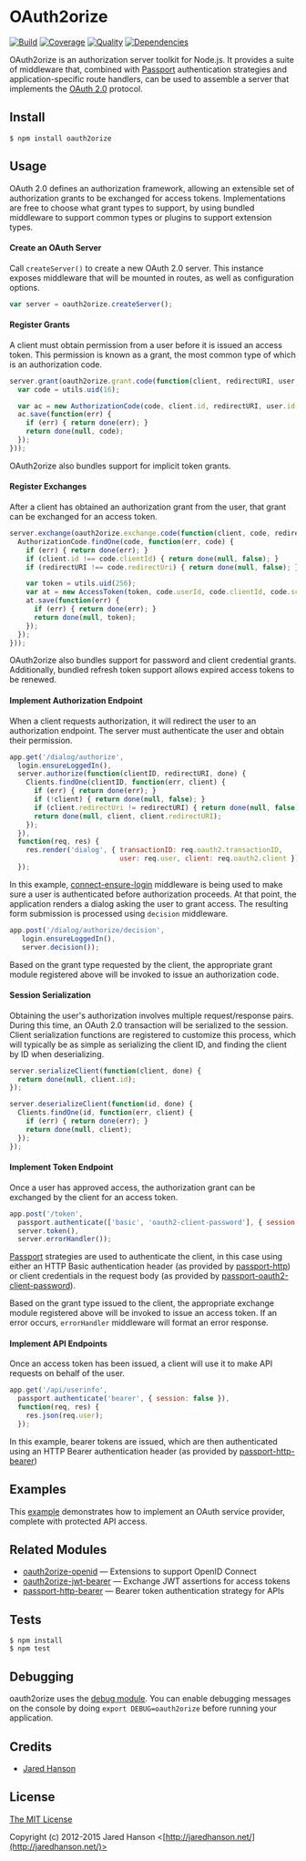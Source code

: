 # OAuth2orize

[![Build](https://img.shields.io/travis/jaredhanson/oauth2orize.svg)](https://travis-ci.org/jaredhanson/oauth2orize)
[![Coverage](https://img.shields.io/coveralls/jaredhanson/oauth2orize.svg)](https://coveralls.io/r/jaredhanson/oauth2orize)
[![Quality](https://img.shields.io/codeclimate/github/jaredhanson/oauth2orize.svg?label=quality)](https://codeclimate.com/github/jaredhanson/oauth2orize)
[![Dependencies](https://img.shields.io/david/jaredhanson/oauth2orize.svg)](https://david-dm.org/jaredhanson/oauth2orize)

OAuth2orize is an authorization server toolkit for Node.js.  It provides a suite
of middleware that, combined with [Passport](http://passportjs.org/)
authentication strategies and application-specific route handlers, can be used
to assemble a server that implements the [OAuth 2.0](http://tools.ietf.org/html/rfc6749)
protocol.

## Install

    $ npm install oauth2orize

## Usage

OAuth 2.0 defines an authorization framework, allowing an extensible set of
authorization grants to be exchanged for access tokens.  Implementations are
free to choose what grant types to support, by using bundled middleware to
support common types or plugins to support extension types.

#### Create an OAuth Server

Call `createServer()` to create a new OAuth 2.0 server.  This instance exposes
middleware that will be mounted in routes, as well as configuration options.

```javascript
var server = oauth2orize.createServer();
```

#### Register Grants

A client must obtain permission from a user before it is issued an access token.
This permission is known as a grant, the most common type of which is an
authorization code.
```javascript
server.grant(oauth2orize.grant.code(function(client, redirectURI, user, ares, done) {
  var code = utils.uid(16);

  var ac = new AuthorizationCode(code, client.id, redirectURI, user.id, ares.scope);
  ac.save(function(err) {
    if (err) { return done(err); }
    return done(null, code);
  });
}));
```

OAuth2orize also bundles support for implicit token grants.

#### Register Exchanges

After a client has obtained an authorization grant from the user, that grant can
be exchanged for an access token.

```javascript
server.exchange(oauth2orize.exchange.code(function(client, code, redirectURI, done) {
  AuthorizationCode.findOne(code, function(err, code) {
    if (err) { return done(err); }
    if (client.id !== code.clientId) { return done(null, false); }
    if (redirectURI !== code.redirectUri) { return done(null, false); }

    var token = utils.uid(256);
    var at = new AccessToken(token, code.userId, code.clientId, code.scope);
    at.save(function(err) {
      if (err) { return done(err); }
      return done(null, token);
    });
  });
}));
```

OAuth2orize also bundles support for password and client credential grants.
Additionally, bundled refresh token support allows expired access tokens to be
renewed.

#### Implement Authorization Endpoint

When a client requests authorization, it will redirect the user to an
authorization endpoint.  The server must authenticate the user and obtain
their permission.

```javascript
app.get('/dialog/authorize',
  login.ensureLoggedIn(),
  server.authorize(function(clientID, redirectURI, done) {
    Clients.findOne(clientID, function(err, client) {
      if (err) { return done(err); }
      if (!client) { return done(null, false); }
      if (client.redirectUri != redirectURI) { return done(null, false); }
      return done(null, client, client.redirectURI);
    });
  }),
  function(req, res) {
    res.render('dialog', { transactionID: req.oauth2.transactionID,
                           user: req.user, client: req.oauth2.client });
  });
```

In this example, [connect-ensure-login](https://github.com/jaredhanson/connect-ensure-login)
middleware is being used to make sure a user is authenticated before
authorization proceeds.  At that point, the application renders a dialog
asking the user to grant access.  The resulting form submission is processed
using `decision` middleware.

```javascript
app.post('/dialog/authorize/decision',
   login.ensureLoggedIn(),
   server.decision());
```
       
Based on the grant type requested by the client, the appropriate grant
module registered above will be invoked to issue an authorization code.

#### Session Serialization

Obtaining the user's authorization involves multiple request/response pairs.
During this time, an OAuth 2.0 transaction will be serialized to the session.
Client serialization functions are registered to customize this process, which
will typically be as simple as serializing the client ID, and finding the client
by ID when deserializing.

```javascript
server.serializeClient(function(client, done) {
  return done(null, client.id);
});

server.deserializeClient(function(id, done) {
  Clients.findOne(id, function(err, client) {
    if (err) { return done(err); }
    return done(null, client);
  });
});
```

#### Implement Token Endpoint

Once a user has approved access, the authorization grant can be exchanged by the
client for an access token.

```javascript
app.post('/token',
  passport.authenticate(['basic', 'oauth2-client-password'], { session: false }),
  server.token(),
  server.errorHandler());
```

[Passport](http://passportjs.org/) strategies are used to authenticate the
client, in this case using either an HTTP Basic authentication header (as
provided by [passport-http](https://github.com/jaredhanson/passport-http)) or
client credentials in the request body (as provided by 
[passport-oauth2-client-password](https://github.com/jaredhanson/passport-oauth2-client-password)).

Based on the grant type issued to the client, the appropriate exchange module
registered above will be invoked to issue an access token.  If an error occurs,
`errorHandler` middleware will format an error response.

#### Implement API Endpoints

Once an access token has been issued, a client will use it to make API requests
on behalf of the user.
```javascript
app.get('/api/userinfo', 
  passport.authenticate('bearer', { session: false }),
  function(req, res) {
    res.json(req.user);
  });
```

In this example, bearer tokens are issued, which are then authenticated using
an HTTP Bearer authentication header (as provided by [passport-http-bearer](https://github.com/jaredhanson/passport-http-bearer))

## Examples

This [example](https://github.com/gerges-beshay/oauth2orize-examples) demonstrates
how to implement an OAuth service provider, complete with protected API access.

## Related Modules

- [oauth2orize-openid](https://github.com/jaredhanson/oauth2orize-openid) — Extensions to support OpenID Connect
- [oauth2orize-jwt-bearer](https://github.com/xtuple/oauth2orize-jwt-bearer) — Exchange JWT assertions for access tokens
- [passport-http-bearer](https://github.com/jaredhanson/passport-http-bearer) — Bearer token authentication strategy for APIs

## Tests

    $ npm install
    $ npm test

## Debugging

oauth2orize uses the [debug module](https://www.npmjs.org/package/debug).  You can enable debugging messages on the console by doing ```export DEBUG=oauth2orize``` before running your application.

## Credits

  - [Jared Hanson](http://github.com/jaredhanson)

## License

[The MIT License](http://opensource.org/licenses/MIT)

Copyright (c) 2012-2015 Jared Hanson <[http://jaredhanson.net/](http://jaredhanson.net/)>
